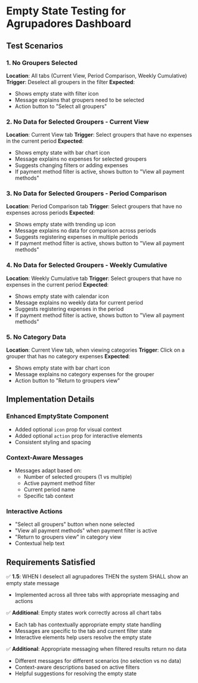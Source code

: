# Empty State Testing for Agrupadores Dashboard

## Test Scenarios

### 1. No Groupers Selected

**Location**: All tabs (Current View, Period Comparison, Weekly Cumulative)
**Trigger**: Deselect all groupers in the filter
**Expected**:

- Shows empty state with filter icon
- Message explains that groupers need to be selected
- Action button to "Select all groupers"

### 2. No Data for Selected Groupers - Current View

**Location**: Current View tab
**Trigger**: Select groupers that have no expenses in the current period
**Expected**:

- Shows empty state with bar chart icon
- Message explains no expenses for selected groupers
- Suggests changing filters or adding expenses
- If payment method filter is active, shows button to "View all payment methods"

### 3. No Data for Selected Groupers - Period Comparison

**Location**: Period Comparison tab
**Trigger**: Select groupers that have no expenses across periods
**Expected**:

- Shows empty state with trending up icon
- Message explains no data for comparison across periods
- Suggests registering expenses in multiple periods
- If payment method filter is active, shows button to "View all payment methods"

### 4. No Data for Selected Groupers - Weekly Cumulative

**Location**: Weekly Cumulative tab
**Trigger**: Select groupers that have no expenses in the current period
**Expected**:

- Shows empty state with calendar icon
- Message explains no weekly data for current period
- Suggests registering expenses in the period
- If payment method filter is active, shows button to "View all payment methods"

### 5. No Category Data

**Location**: Current View tab, when viewing categories
**Trigger**: Click on a grouper that has no category expenses
**Expected**:

- Shows empty state with bar chart icon
- Message explains no category expenses for the grouper
- Action button to "Return to groupers view"

## Implementation Details

### Enhanced EmptyState Component

- Added optional `icon` prop for visual context
- Added optional `action` prop for interactive elements
- Consistent styling and spacing

### Context-Aware Messages

- Messages adapt based on:
  - Number of selected groupers (1 vs multiple)
  - Active payment method filter
  - Current period name
  - Specific tab context

### Interactive Actions

- "Select all groupers" button when none selected
- "View all payment methods" when payment filter is active
- "Return to groupers view" in category view
- Contextual help text

## Requirements Satisfied

✅ **1.5**: WHEN I deselect all agrupadores THEN the system SHALL show an empty state message

- Implemented across all three tabs with appropriate messaging and actions

✅ **Additional**: Empty states work correctly across all chart tabs

- Each tab has contextually appropriate empty state handling
- Messages are specific to the tab and current filter state
- Interactive elements help users resolve the empty state

✅ **Additional**: Appropriate messaging when filtered results return no data

- Different messages for different scenarios (no selection vs no data)
- Context-aware descriptions based on active filters
- Helpful suggestions for resolving the empty state
